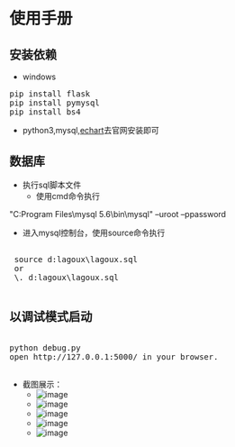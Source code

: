 # 使用手册
## 安装依赖
- windows
<pre>
pip install flask
pip install pymysql
pip install bs4
</pre>
- python3,mysql,[echart](http://echarts.baidu.com/download.html)去官网安装即可
## 数据库
- 执行sql脚本文件
  - 使用cmd命令执行
  
<p>"C:Program Files\mysql 5.6\bin\mysql" –uroot –ppassword <d:lagoux\lagoux.sql</p>
  
- 进入mysql控制台，使用source命令执行

<pre>

 source d:lagoux\lagoux.sql
 or
 \. d:lagoux\lagoux.sql
 
</pre>

## 以调试模式启动

<pre>

python debug.py
open http://127.0.0.1:5000/ in your browser.

</pre>
- 截图展示：
  - ![image](https://raw.githubusercontent.com/Lknj/Temp/master/image.png)
  - ![image](https://raw.githubusercontent.com/Lknj/Temp/master/image%20(1).png)
  - ![image](https://raw.githubusercontent.com/Lknj/Temp/master/image%20(2).png)
  - ![image](https://raw.githubusercontent.com/Lknj/Temp/master/image%20(3).png)
  - ![image](https://raw.githubusercontent.com/Lknj/Temp/master/image%20(4).png)
  

